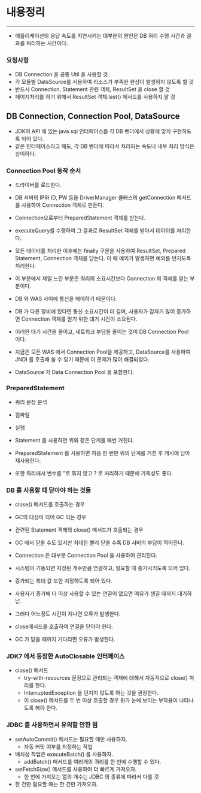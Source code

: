 # 내용정리
---

- 애플리케이션의 응답 속도를 지연시키는 대부분의 원인은 DB 쿼리 수행 시간과 결과를 처리하는 시간이다.

### 요청사항
- DB Connection 을 공통 Util 을 사용할 것
- 각 모듈별 DataSource를 사용하여 리소스가 부족한 현상이 발생하지 않도록 할 것
- 반드시 Connection, Statement 관련 객체, ResultSet 을 close 할 것
- 페이지처리를 하기 위해서 ResultSet 객체.last() 메서드를 사용하지 말 것

## DB Connection, Connection Pool, DataSource
- JDK의 API 에 있는 java.sql 인터페이스를 각 DB 벤더에서 상황에 맞게 구현하도록 되어 있다.
- 같은 인터페이스라고 해도, 각 DB 벤더에 따라서 처리되는 속도나 내부 처리 방식은 상이하다.

### Connection Pool 동작 순서
- 드라이버를 로드한다.
- DB 서버의 IP와 ID, PW 등을 DriverManager 클래스의 getConnection 메서드를 사용하여 Connection 객체로 만든다.
- Connection으로부터 PreparedStatement 객체를 받는다.
- executeQuery를 수행하여 그 결과로 ResultSet 객체를 받아서 데이터를 처리한다.
- 모든 데이터를 처리한 이후에는 finally 구문을 사용하여 ResultSet, Prepared Statement, Connection 객체를 닫는다.
  이 때 예외가 발생하면 예외를 던지도록 처리한다.
  
  
- 이 부분에서 제일 느린 부분은 쿼리의 소요시간보다 Connection 의 객체를 얻는 부분이다.
- DB 와 WAS 사이에 통신을 해야하기 때문이다.
- DB 가 다른 장비에 있다면 통신 소요시간이 더 길며, 사용자가 갑자기 많이 증가하면 Connection 객체를 얻기 위한 대기 시간이 소요된다.
- 이러한 대기 시간을 줄이고, 네트워크 부담을 줄이는 것이 DB Connection Pool 이다.
- 지금은 모든 WAS 에서 Connection Pool을 제공하고, DataSource를 사용하여 JNDI 를 호출해 쓸 수 있기 때문에 이 문제가 많이 해결되었다.
- DataSource 가 Data Connection Pool 을 포함한다.


### PreparedStatement
- 쿼리 문장 분석
- 컴파일
- 실행


- Statement 를 사용하면 위와 같은 단계를 매번 거친다.
- PreparedStatement 를 사용하면 처음 한 번만 위의 단계를 거친 후 캐시에 담아 재사용한다.
- 또한 쿼리에서 변수를 "로 묶지 않고 ? 로 처리하기 때문에 가독성도 좋다.


### DB 를 사용할 때 닫아야 하는 것들
- close() 메서드를 호출하는 경우
- GC의 대상이 되어 GC 되는 경우
- 관련된 Statement 객체의 close() 메서드가 호출되는 경우

- GC 에서 닫을 수도 있지만 최대한 빨리 닫을 수록 DB 서버의 부담이 적어진다.

- Connection 은 대부분 Connection Pool 을 사용하여 관리된다.
- 시스템이 기동되면 지정된 개수만큼 연결하고, 필요할 때 증가시키도록 되어 있다.
- 증가되는 최대 값 또한 지정하도록 되어 있다.
- 사용자가 증가해 더 이상 사용할 수 있는 연결이 없으면 여유가 생길 때까지 대기하낟.
- 그러다 어느정도 시간이 지나면 오류가 발생한다.
- close메서드를 호출하여 연결을 닫아야 한다.
- GC 가 닫을 때까지 기다리면 오류가 발생한다.


### JDK7 에서 등장한 AutoClosable 인터페이스
- close() 메서드
  - try-with-resources 문장으로 관리되는 객체에 대해서 자동적으로 close() 처리를 한다.
  - InterruptedException 을 던지지 않도록 하는 것을 권장한다.
  - 이 close() 메서드를 두 번 이상 호출할 경우 뭔가 눈에 보이는 부작용이 나타나도록 해야 한다.



### JDBC 를 사용하면서 유의할 만한 점
- setAutoCommit() 메서드는 필요할 때만 사용하자.
  - 자동 커밋 여부를 지정하는 작업
- 배치성 작업은 executeBatch() 를 사용하자.
  - addBatch() 매서드를 여러개의 쿼리를 한 번에 수행할 수 있다.
- setFetchSize() 메서드를 사용하여 더 빠르게 가져오자.
  - 한 번에 가져오는 열의 개수는 JDBC 의 종류에 따라서 다를 것
- 한 건만 필요할 때는 한 건만 가져오자.
